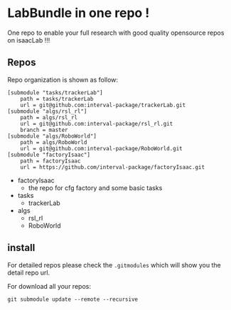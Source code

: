 # LabBundle in one repo !

One repo to enable your full research with good quality opensource repos on isaacLab !!!

## Repos

Repo organization is shown as follow:

```
[submodule "tasks/trackerLab"]
	path = tasks/trackerLab
	url = git@github.com:interval-package/trackerLab.git
[submodule "algs/rsl_rl"]
	path = algs/rsl_rl
	url = git@github.com:interval-package/rsl_rl.git
	branch = master
[submodule "algs/RoboWorld"]
	path = algs/RoboWorld
	url = git@github.com:interval-package/RoboWorld.git
[submodule "factoryIsaac"]
	path = factoryIsaac
	url = https://github.com/interval-package/factoryIsaac.git
```

- factoryIsaac
    - the repo for cfg factory and some basic tasks
- tasks
    - trackerLab
- algs
    - rsl_rl
    - RoboWorld

## install

For detailed repos please check the `.gitmodules` which will show you the detail repo url.

For download all your repos:
```
git submodule update --remote --recursive
```